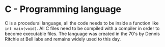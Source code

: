 # C - Programming language

C is a procedural language, all the code needs to be inside a function like ```int main(void)```. All C files need to be compiled with a compiler in order to become executable files.
The language was created in the 70's by Dennis Ritchie at Bell labs and remains widely used to this day.

